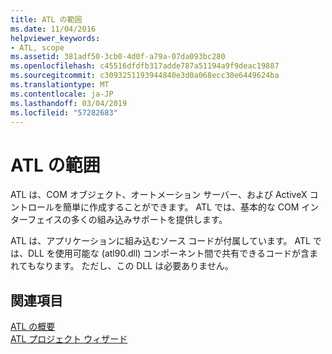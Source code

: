 ```yaml
---
title: ATL の範囲
ms.date: 11/04/2016
helpviewer_keywords:
- ATL, scope
ms.assetid: 381adf50-3cb0-4d0f-a79a-07da093bc280
ms.openlocfilehash: c45516dfdfb317adde787a51194a9f9deac19887
ms.sourcegitcommit: c3093251193944840e3d0a068ecc30e6449624ba
ms.translationtype: MT
ms.contentlocale: ja-JP
ms.lasthandoff: 03/04/2019
ms.locfileid: "57282683"
---
```

# <a name="scope-of-atl"></a>ATL の範囲

ATL は、COM オブジェクト、オートメーション サーバー、および ActiveX コントロールを簡単に作成することができます。 ATL では、基本的な COM インターフェイスの多くの組み込みサポートを提供します。

ATL は、アプリケーションに組み込むソース コードが付属しています。 ATL では、DLL を使用可能な (atl90.dll) コンポーネント間で共有できるコードが含まれてもなります。 ただし、この DLL は必要ありません。

## <a name="see-also"></a>関連項目

[ATL の概要](../atl/introduction-to-atl.md)<br/>
[ATL プロジェクト ウィザード](../atl/reference/atl-project-wizard.md)
